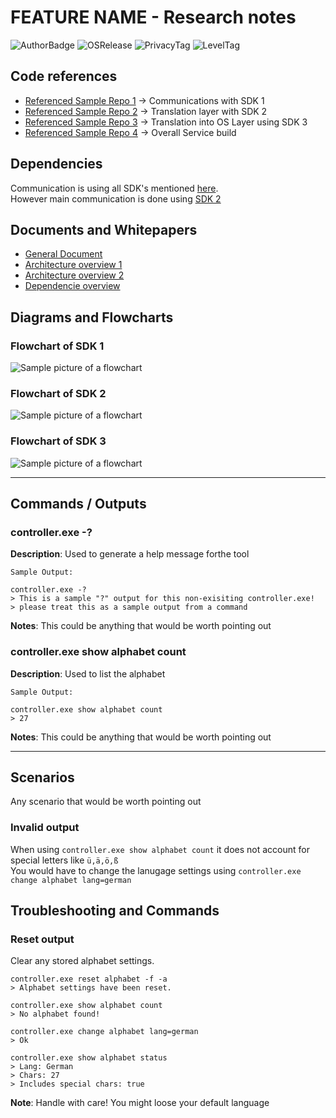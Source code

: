 # FEATURE NAME - Research notes
![AuthorBadge][badge-author]
![OSRelease][badge-osrelease-22h2]
![PrivacyTag][badge-privacy-general]
![LevelTag][badge-level-400]

## Code references
* [Referenced Sample Repo 1](https://github.com) -> Communications with SDK 1
* [Referenced Sample Repo 2](https://github.com) -> Translation layer with SDK 2
* [Referenced Sample Repo 3](https://github.com) -> Translation into OS Layer using SDK 3
* [Referenced Sample Repo 4](https://github.com) -> Overall Service build

## Dependencies
Communication is using all SDK's mentioned [here](#code-references).  
However main communication is done using [SDK 2](https://github.com)

## Documents and Whitepapers
* [General Document](https://www.microsoft.com/en-us/microsoft-365/word)
* [Architecture overview 1](https://www.microsoft.com/en-us/microsoft-365/word)
* [Architecture overview 2](https://www.microsoft.com/en-us/microsoft-365/word)
* [Dependencie overview](https://www.microsoft.com/en-us/microsoft-365/word)

## Diagrams and Flowcharts
### Flowchart of SDK 1
![Sample picture of a flowchart]()

### Flowchart of SDK 2
![Sample picture of a flowchart]()

### Flowchart of SDK 3
![Sample picture of a flowchart]()

---
## Commands / Outputs

### controller.exe -?
**Description**: Used to generate a help message forthe tool
```
Sample Output:

controller.exe -?
> This is a sample "?" output for this non-exisiting controller.exe!
> please treat this as a sample output from a command
```
**Notes**: This could be anything that would be worth pointing out

### controller.exe show alphabet count
**Description**: Used to list the alphabet
```
Sample Output:

controller.exe show alphabet count
> 27
```
**Notes**: This could be anything that would be worth pointing out

---
## Scenarios
Any scenario that would be worth pointing out

### Invalid output
When using `controller.exe show alphabet count` it does not account for special letters like `ü,ä,ö,ß`  
You would have to change the lanugage settings using `controller.exe change alphabet lang=german`


## Troubleshooting and Commands

### Reset output
Clear any stored alphabet settings.
```
controller.exe reset alphabet -f -a
> Alphabet settings have been reset.

controller.exe show alphabet count
> No alphabet found!

controller.exe change alphabet lang=german
> Ok

controller.exe show alphabet status
> Lang: German
> Chars: 27
> Includes special chars: true
```
**Note**: Handle with care! You might loose your default language

<!-- ===========[PAGE END]=========== --->
<!-- 
====
Badge Assets 
====
-->

<!-- Author Badge -->
[badge-author]: https://img.shields.io/badge/Author-YOURNAMEHERE-brightgreen?style=flat-square&logo=microsoft

<!-- OS Release Tags -->
[badge-osrelease-22h2]: https://img.shields.io/badge/OS%20Release-22H2-brightgreen?style=flat-square&logo=microsoftazure


[badge-osrelease-21h2]: https://img.shields.io/badge/OS%20Release-21H2-yellow?style=flat-square&logo=microsoftazure


[badge-osrelease-21h1]: https://img.shields.io/badge/OS%20Release-21H1-red?style=flat-square&logo=microsoftazure


<!-- Privacy Tags -->
[badge-privacy-general]: https://img.shields.io/badge/Privacy%20Tag-General-brightgreen?style=flat-square

[badge-privacy-nda]: https://img.shields.io/badge/Privacy%20Tag-NDA%20Only-yellow?style=flat-square

[badge-privacy-internal]: https://img.shields.io/badge/Privacy%20Tag-Internal%20Only-red?style=flat-square

<!-- Level Tags -->
[badge-level-100]: https://img.shields.io/badge/Level-100%20Foundational-blue?style=flat-square

[badge-level-200]: https://img.shields.io/badge/Level-200%20Specialist-orange?style=flat-square

[badge-level-300]: https://img.shields.io/badge/Level-300%20Advanced-red?style=flat-square

[badge-level-400]: https://img.shields.io/badge/Level-400%20Expert-lightgrey?style=flat-square

<!-- 
====
Images 
====
-->
